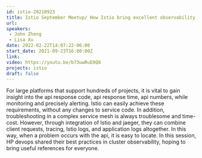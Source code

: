 ```yaml
---
id: istio-20210923
title: Istio September Meetup/ How Istio bring excellent observability to HP
url: 
speakers:
 - John Zheng
 - Lisa Xu
date: 2022-02-22T14:07:22-06:00
start_date: 2021-09-23T16:00:00Z
link:  
video: https://youtu.be/b73uwRuE0Q8
projects: istio 
draft: false
---
```


For large platforms that support hundreds of projects, it is vital to gain insight into the api response code, api response time, api numbers, while monitoring and precisely alerting. Istio can easily achieve these requirements, without any changes to service code. In addition, troubleshooting in a complex service mesh is always troublesome and time-cost. However, through integration of Istio and jaeger, they can combine client requests, tracing, Istio logs, and application logs altogether. In this way, when a problem occurs with the api, it is easy to locate. In this session, HP devops shared their best practices in cluster observability, hoping to bring useful references for everyone.
